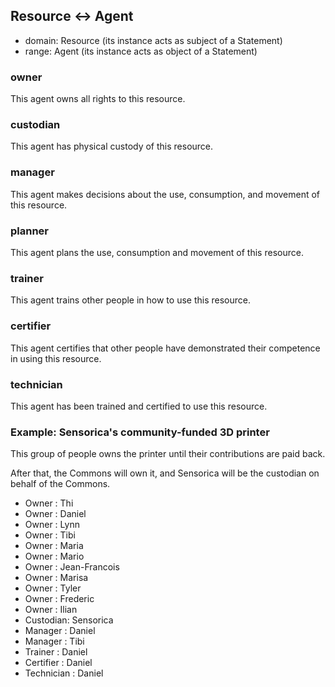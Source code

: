 ## Resource <-> Agent

* domain: Resource (its instance acts as subject of a Statement)
* range: Agent (its instance acts as object of a Statement)

### owner
This agent owns all rights to this resource.

### custodian
This agent has physical custody of this resource.

### manager
This agent makes decisions about the use, consumption, and movement of this resource.

### planner
This agent plans the use, consumption and movement of this resource.

### trainer
This agent trains other people in how to use this resource.

### certifier
This agent certifies that other people have demonstrated their competence in using this resource.

### technician
This agent has been trained and certified to use this resource.

### Example: Sensorica's community-funded 3D printer

This group of people owns the printer until their contributions are paid back.

After that, the Commons will own it, and Sensorica will be the custodian on behalf of the Commons.
* Owner : Thi 
* Owner : Daniel 
* Owner : Lynn 
* Owner : Tibi 
* Owner : Maria 
* Owner : Mario 
* Owner : Jean-Francois 
* Owner : Marisa 
* Owner : Tyler 
* Owner : Frederic 
* Owner : Ilian 
* Custodian: Sensorica
* Manager : Daniel
* Manager : Tibi 
* Trainer : Daniel
* Certifier : Daniel
* Technician : Daniel 

